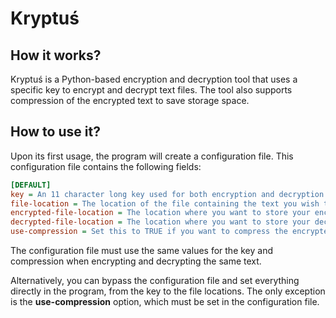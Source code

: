 # Kryptuś

## How it works?
Kryptuś is a Python-based encryption and decryption tool that uses a specific key to encrypt and decrypt text files.
The tool also supports compression of the encrypted text to save storage space.

## How to use it?
Upon its first usage, the program will create a configuration file.
This configuration file contains the following fields:

```ini
[DEFAULT]
key = An 11 character long key used for both encryption and decryption processes.
file-location = The location of the file containing the text you wish to encrypt.
encrypted-file-location = The location where you want to store your encrypted text.
decrypted-file-location = The location where you want to store your decrypted text.
use-compression = Set this to TRUE if you want to compress the encrypted text, and FALSE if not.
```
The configuration file must use the same values for the key and compression when encrypting and decrypting the same text.

Alternatively, you can bypass the configuration file and set everything directly in the program, from the key to the file locations. The only exception is the **use-compression** option, which must be set in the configuration file.